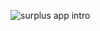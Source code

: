 ![surplus app intro](https://github.com/aryapatel14/surplus/assets/138143934/2581111a-6ddf-4c0f-b05b-d9ff93583208)
